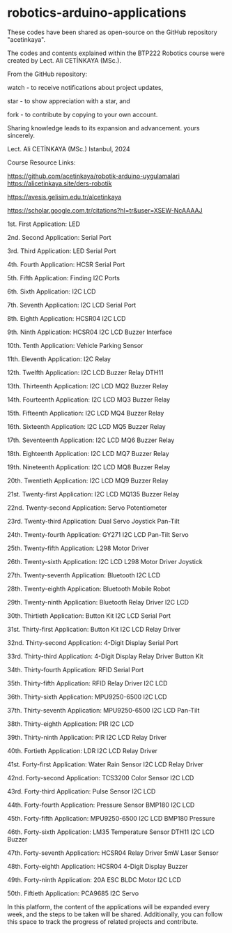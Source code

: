 # robotics-arduino-applications

These codes have been shared as open-source on the GitHub repository "acetinkaya".

The codes and contents explained within the BTP222 Robotics course were created by Lect. Ali CETİNKAYA (MSc.).

From the GitHub repository:

watch - to receive notifications about project updates,

star - to show appreciation with a star, and

fork - to contribute by copying to your own account.

Sharing knowledge leads to its expansion and advancement. yours sincerely.

Lect. Ali CETİNKAYA (MSc.) Istanbul, 2024

Course Resource Links: 

https://github.com/acetinkaya/robotik-arduino-uygulamalari https://alicetinkaya.site/ders-robotik 

https://avesis.gelisim.edu.tr/alcetinkaya 

https://scholar.google.com.tr/citations?hl=tr&user=XSEW-NcAAAAJ 


1st. First Application: LED

2nd. Second Application: Serial Port

3rd. Third Application: LED Serial Port

4th. Fourth Application: HCSR Serial Port

5th. Fifth Application: Finding I2C Ports

6th. Sixth Application: I2C LCD

7th. Seventh Application: I2C LCD Serial Port

8th. Eighth Application: HCSR04 I2C LCD

9th. Ninth Application: HCSR04 I2C LCD Buzzer Interface

10th. Tenth Application: Vehicle Parking Sensor

11th. Eleventh Application: I2C Relay

12th. Twelfth Application: I2C LCD Buzzer Relay DTH11

13th. Thirteenth Application: I2C LCD MQ2 Buzzer Relay

14th. Fourteenth Application: I2C LCD MQ3 Buzzer Relay

15th. Fifteenth Application: I2C LCD MQ4 Buzzer Relay

16th. Sixteenth Application: I2C LCD MQ5 Buzzer Relay

17th. Seventeenth Application: I2C LCD MQ6 Buzzer Relay

18th. Eighteenth Application: I2C LCD MQ7 Buzzer Relay

19th. Nineteenth Application: I2C LCD MQ8 Buzzer Relay

20th. Twentieth Application: I2C LCD MQ9 Buzzer Relay

21st. Twenty-first Application: I2C LCD MQ135 Buzzer Relay

22nd. Twenty-second Application: Servo Potentiometer

23rd. Twenty-third Application: Dual Servo Joystick Pan-Tilt

24th. Twenty-fourth Application: GY271 I2C LCD Pan-Tilt Servo

25th. Twenty-fifth Application: L298 Motor Driver

26th. Twenty-sixth Application: I2C LCD L298 Motor Driver Joystick

27th. Twenty-seventh Application: Bluetooth I2C LCD

28th. Twenty-eighth Application: Bluetooth Mobile Robot

29th. Twenty-ninth Application: Bluetooth Relay Driver I2C LCD

30th. Thirtieth Application: Button Kit I2C LCD Serial Port

31st. Thirty-first Application: Button Kit I2C LCD Relay Driver

32nd. Thirty-second Application: 4-Digit Display Serial Port

33rd. Thirty-third Application: 4-Digit Display Relay Driver Button Kit

34th. Thirty-fourth Application: RFID Serial Port

35th. Thirty-fifth Application: RFID Relay Driver I2C LCD

36th. Thirty-sixth Application: MPU9250-6500 I2C LCD

37th. Thirty-seventh Application: MPU9250-6500 I2C LCD Pan-Tilt

38th. Thirty-eighth Application: PIR I2C LCD

39th. Thirty-ninth Application: PIR I2C LCD Relay Driver

40th. Fortieth Application: LDR I2C LCD Relay Driver

41st. Forty-first Application: Water Rain Sensor I2C LCD Relay Driver

42nd. Forty-second Application: TCS3200 Color Sensor I2C LCD

43rd. Forty-third Application: Pulse Sensor I2C LCD

44th. Forty-fourth Application: Pressure Sensor BMP180 I2C LCD

45th. Forty-fifth Application: MPU9250-6500 I2C LCD BMP180 Pressure

46th. Forty-sixth Application: LM35 Temperature Sensor DTH11 I2C LCD Buzzer

47th. Forty-seventh Application: HCSR04 Relay Driver 5mW Laser Sensor

48th. Forty-eighth Application: HCSR04 4-Digit Display Buzzer

49th. Forty-ninth Application: 20A ESC BLDC Motor I2C LCD

50th. Fiftieth Application: PCA9685 I2C Servo

In this platform, the content of the applications will be expanded every week, and the steps to be taken will be shared. Additionally, you can follow this space to track the progress of related projects and contribute.
